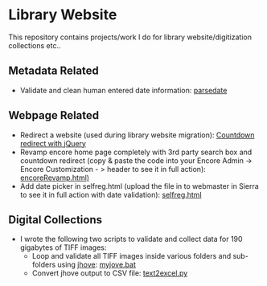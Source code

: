 # Library Website

This repository contains projects/work I do for library website/digitization collections etc..

## Metadata Related

* Validate and clean human entered date information: [parsedate](https://github.com/fishbb/parsedate)

## Webpage Related

* Redirect a website (used during library website migration): [Countdown redirect with jQuery](redirect-jquery-ui-dialog.html)
* Revamp encore home page completely with 3rd party search box and countdown redirect (copy & paste the code into your Encore Admin -> Encore Customization - > header to see it in full action): [encoreRevamp.html)](encoreRevamp.html)
* Add date picker in selfreg.html (upload the file in to webmaster in Sierra to see it in full action with date validation): [selfreg.html](selfreg.html)


## Digital Collections 

* I wrote the following two scripts to validate and collect data for 190 gigabytes of TIFF images:
	* Loop and validate all TIFF images inside various folders and sub-folders using [jhove](http://jhove.openpreservation.org/): [myjove.bat](jhove/myjove.bat)
	* Convert jhove output to CSV file: [text2excel.py](jhove/text2excel.py)